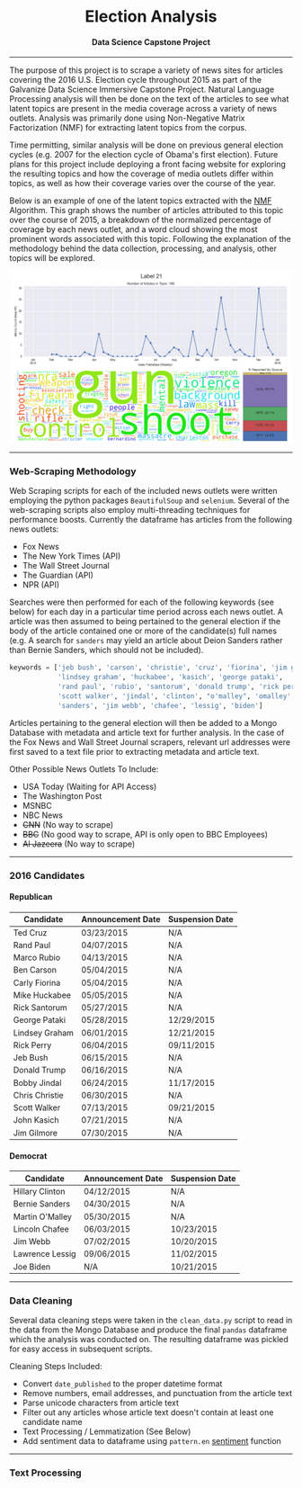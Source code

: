 <center><h1>Election Analysis</h1>

<h4>Data Science Capstone Project</h4></center>

---
The purpose of this project is to scrape a variety of news sites for articles covering the 2016 U.S. Election cycle throughout 2015 as part of the Galvanize Data Science Immersive Capstone Project.  Natural Language Processing analysis will then be done on the text of the articles to see what latent topics are present in the media coverage across a variety of news outlets.  Analysis was primarily done using Non-Negative Matrix Factorization (NMF) for extracting latent topics from the corpus.

Time permitting, similar analysis will be done on previous general election cycles (e.g. 2007 for the election cycle of Obama's first election).  Future plans for this project include deploying a front facing website for exploring the resulting topics and how the coverage of media outlets differ within topics, as well as how their coverage varies over the course of the year.

Below is an example of one of the latent topics extracted with the [NMF][wiki-nmf] Algorithm.  This graph shows the number of articles attributed to this topic over the course of 2015, a breakdown of the normalized percentage of coverage by each news outlet, and a word cloud showing the most prominent words associated with this topic.  Following the explanation of the methodology behind the data collection, processing, and analysis, other topics will be explored.

[wiki-nmf]: https://en.wikipedia.org/wiki/Non-negative_matrix_factorization

![gun_control](./plots/Gun_Control.png "Sample Time Series Graph With WordCloud")



---

### Web-Scraping Methodology

Web Scraping scripts for each of the included news outlets were written employing the python packages `BeautifulSoup` and `selenium`.  Several of the web-scraping scripts also employ multi-threading techniques for performance boosts.  Currently the dataframe has articles from the following news outlets:
* Fox News
* The New York Times (API)
* The Wall Street Journal
* The Guardian (API)
* NPR (API)

Searches were then performed for each of the following keywords (see below) for each day in a particular time period across each news outlet.  A article was then assumed to being pertained to the general election if the body of the article contained one or more of the candidate(s) full names (e.g. A search for `sanders` may yield an article about Deion Sanders rather than Bernie Sanders, which should not be included).

```python
keywords = ['jeb bush', 'carson', 'christie', 'cruz', 'fiorina', 'jim gilmore',
            'lindsey graham', 'huckabee', 'kasich', 'george pataki',
            'rand paul', 'rubio', 'santorum', 'donald trump', 'rick perry',
            'scott walker', 'jindal', 'clinton', "o'malley", 'omalley',
            'sanders', 'jim webb', 'chafee', 'lessig', 'biden']
```

Articles pertaining to the general election will then be added to a Mongo Database with metadata and article text for further analysis.  In the case of the Fox News and Wall Street Journal scrapers, relevant url addresses were first saved to a text file prior to extracting metadata and article text.

Other Possible News Outlets To Include:
* USA Today (Waiting for API Access)
* The Washington Post
* MSNBC
* NBC News
* ~~CNN~~ (No way to scrape)
* ~~BBC~~ (No good way to scrape, API is only open to BBC Employees)
* ~~Al Jazeera~~ (No way to scrape)

---

### 2016 Candidates
#### Republican

Candidate      | Announcement Date | Suspension Date
---------------|-------------------|----------------
Ted Cruz       | 03/23/2015        | N/A
Rand Paul      | 04/07/2015        | N/A
Marco Rubio    | 04/13/2015        | N/A
Ben Carson     | 05/04/2015        | N/A
Carly Fiorina  | 05/04/2015        | N/A
Mike Huckabee  | 05/05/2015        | N/A
Rick Santorum  | 05/27/2015        | N/A
George Pataki  | 05/28/2015        | 12/29/2015
Lindsey Graham | 06/01/2015        | 12/21/2015
Rick Perry     | 06/04/2015        | 09/11/2015
Jeb Bush       | 06/15/2015        | N/A
Donald Trump   | 06/16/2015        | N/A
Bobby Jindal   | 06/24/2015        | 11/17/2015
Chris Christie | 06/30/2015        | N/A
Scott Walker   | 07/13/2015        | 09/21/2015
John Kasich    | 07/21/2015        | N/A
Jim Gilmore    | 07/30/2015        | N/A


#### Democrat

Candidate       | Announcement Date | Suspension Date
----------------|-------------------|----------------
Hillary Clinton | 04/12/2015        | N/A
Bernie Sanders  | 04/30/2015        | N/A
Martin O'Malley | 05/30/2015        | N/A
Lincoln Chafee  | 06/03/2015        | 10/23/2015
Jim Webb        | 07/02/2015        | 10/20/2015
Lawrence Lessig | 09/06/2015        | 11/02/2015
Joe Biden       | N/A               | 10/21/2015

---

### Data Cleaning

Several data cleaning steps were taken in the `clean_data.py` script to read in the data from the Mongo Database and produce the final `pandas` dataframe which the analysis was conducted on.  The resulting dataframe was pickled for easy access in subsequent scripts.

Cleaning Steps Included:
* Convert `date_published` to the proper datetime format
* Remove numbers, email addresses, and punctuation from the article text
* Parse unicode characters from article text
* Filter out any articles whose article text doesn't contain at least one candidate name
* Text Processing / Lemmatization (See Below)
* Add sentiment data to dataframe using `pattern.en` [sentiment][pattern-sentiment] function

[pattern-sentiment]: http://www.clips.ua.ac.be/pages/pattern-en#sentiment

---

### Text Processing
